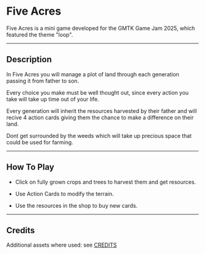 # Five Acres

Five Acres is a mini game developed for the GMTK Game Jam 2025, which featured the theme "loop".

---

## Description

In Five Acres you will manage a plot of land through each generation passing it from father to son.

Every choice you make must be well thought out, since every  action you take will take up time out of your life.

Every generation will inherit the resources harvested by their father and will recive 4 action cards giving them the chance to make a difference on their land.

Dont get surrounded by the weeds which will take up precious space that could  be used for farming.

---

## How To Play

- Click on fully grown crops and trees to harvest them and get resources.

- Use Action Cards to modify the terrain.

- Use the resources in the shop to buy new cards.

---

## Credits

Additional assets where used: see [CREDITS](CREDITS)
